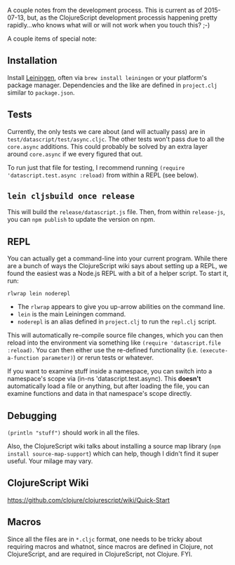 A couple notes from the development process. This is current as of 2015-07-13, but, as the ClojureScript development processis happening pretty rapidly…who knows what will or will not work when you touch this? ;-)

A couple items of special note:

## Installation

Install [Leiningen](http://leiningen.org/), often via `brew install leiningen` or your platform's package manager. Dependencies and the like are defined in `project.clj` similar to `package.json`.

## Tests

Currently, the only tests we care about (and will actually pass) are in `test/datascript/test/async.cljc`. The other tests won't pass due to all the `core.async` additions. This could probably be solved by an extra layer around `core.async` if we every figured that out.

To run just that file for testing, I recommend running `(require 'datascript.test.async :reload)` from within a REPL (see below).

## `lein cljsbuild once release`

This will build the `release/datascript.js` file. Then, from within `release-js`, you can `npm publish` to update the version on npm.

## REPL

You can actually get a command-line into your current program. While there are a bunch of ways the ClojureScript wiki says about setting up a REPL, we found the easiest was a Node.js REPL with a bit of a helper script. To start it, run:

`rlwrap lein noderepl`

- The `rlwrap` appears to give you up-arrow abilities on the command line.
- `lein` is the main Leiningen command.
- `noderepl` is an alias defined in `project.clj` to run the `repl.clj` script.

This will automatically re-compile source file changes, which you can then reload into the environment via something like `(require 'datascript.file :reload)`. You can then either use the re-defined functionality (i.e. `(execute-a-function parameter)`) or rerun tests or whatever.

If you want to examine stuff inside a namespace, you can switch into a namespace's scope via (in-ns 'datascript.test.async). This **doesn't** automatically load a file or anything, but after loading the file, you can examine functions and data in that namespace's scope directly.


## Debugging

`(println "stuff")` should work in all the files.

Also, the ClojureScript wiki talks about installing a source map library (`npm install source-map-support`) which can help, though I didn't find it super useful. Your milage may vary.

## ClojureScript Wiki

https://github.com/clojure/clojurescript/wiki/Quick-Start

## Macros

Since all the files are in `*.cljc` format, one needs to be tricky about requiring macros and whatnot, since macros are defined in Clojure, not ClojureScript, and are required in ClojureScript, not Clojure. FYI.
